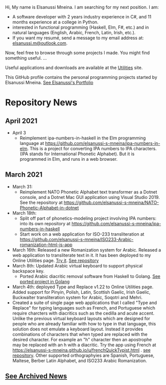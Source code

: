 Hi,
My name is Elsanussi Mneina. I am searching for my next position.
I am: 
- A software developer with 2 years industry experience in C#, and 11 months experience at a college in Python.
- interested in functional programming (Haskell, Elm, F#, etc.) and in natural languages (English, Arabic, French, Latin, Irish, etc.).
- If you want my resumé, send a message to my email address at: elsanussi.m@outlook.com.

Now, feel free to browse through some projects I made. You might find something useful. 
...

Useful applications and downloads are available at the [Utilities](https://elsanussi-s-mneina.github.io/u/) site.


This GitHub profile contains the personal programming projects started by Elsanussi Mneina. [See Elsanussi's Portfolio](https://elsanussi-s-mneina.github.io/)


# Repository News
## April 2021
- April 3
  - Reimplement ipa-numbers-in-haskell in the Elm programming language at https://github.com/elsanussi-s-mneina/ipa-numbers-in-elm. This is a project for converting IPA numbers to IPA characters. (IPA stands for International Phonetic Alphabet). But it is programmed in Elm, and runs in a web browser.
## March 2021
- March 31:
  - Reimplement NATO Phonetic Alphabet text transformer as a Dotnet console, and a Dotnet Mac GUI application using Visual Studio 2019. See the repository at https://github.com/elsanussi-s-mneina/NATO-Phonetic-Alphabet-in-dotnet
- March 18th: 
  - Split off part of phonetics-modeling project involving IPA numbers: into its own repository at https://github.com/elsanussi-s-mneina/ipa-numbers-in-haskell
  - Start work on a web application for ISO-233 transliteration at https://github.com/elsanussi-s-mneina/ISO233-Arabic-romanization-html-js-app
- March 16th: Released a new Romanization system for Arabic. Released a web application to transliterate text in it. It has been deployed to my Online Utilities page. [Try it](https://elsanussi-s-mneina.github.io/u/artranslit_hslash.html). [See repository](https://github.com/elsanussi-s-mneina/h-slash-arabic-romanization-html-js)
- March 8th: Updated Arabic virtual keyboard to support physical backspace key.
  - Ported Arabic diacritic removal software from Haskell to Golang. [See ported project in Golang](https://github.com/elsanussi-s-mneina/remove-arabic-diacritics-by-golang)
- March 4th: deployed Type and Replace v1.22 to Online Utilities page. Added support for Pinyin, Polish, Latin, Scottish Gaelic, Irish Gaelic, Buckwalter transliteration system for Arabic, Soqotri and Mehri.
- Created a suite of single page web applications that I called "Type and Replace" for typing languages such as French, and Portuguese which require charcters with diacritics such as the cedilla and acute accent. Unlike the previous virtual keyboard layouts which are designed for people who are already familiar with how to type in that language, this solution does not emulate a keyboard layout. Instead it provides combinations of characters that when typed are replaced with the desired character. For example an "h" character then an apostrophe may be replaced with an h with a diacritic. Try the app using French at https://elsanussi-s-mneina.github.io/u/frenchQuickTypist.html . [see repository](https://github.com/elsanussi-s-mneina/type-and-replace-html-js). Other supported orthographyies are Spanish, Portuguese, Maltese, Berber Latin Alphabet, and ISO233 Arabic Romanization.
## [See Archived News](old-news.md)
